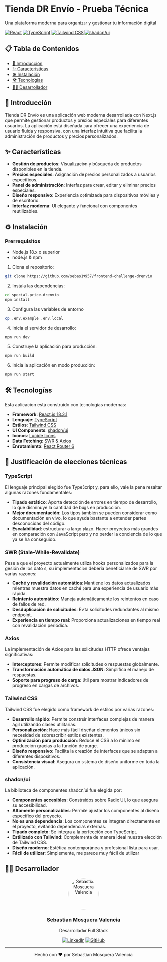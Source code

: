# Tienda DR Envío - Prueba Técnica

  <p>Una plataforma moderna para organizar y gestionar tu información digital</p>

[![React](https://img.shields.io/badge/React-18.2.0-blue?style=for-the-badge&logo=react)](https://react.dev/)
[![TypeScript](https://img.shields.io/badge/TypeScript-5.0-blue?style=for-the-badge&logo=typescript)](https://www.typescriptlang.org/)
[![Tailwind CSS](https://img.shields.io/badge/Tailwind-3.4-38B2AC?style=for-the-badge&logo=tailwind-css)](https://tailwindcss.com/)
[![shadcn/ui](https://img.shields.io/badge/shadcn%2Fui-latest-000?style=for-the-badge)](https://shadcn.dev)

</div>

## 📋 Tabla de Contenidos

- [📃 Introducción](#-introducción)
- [✨ Características](#-características)
- [⚙️ Instalación](#️-instalación)
- [🛠️ Tecnologías](#️-tecnologías)
- [👨‍💻 Desarrollador](#-desarrollador)

## 📃 Introducción

Tienda DR Envío es una aplicación web moderna desarrollada con Next.js que permite gestionar productos y precios especiales para diferentes usuarios. La aplicación está diseñada para ofrecer una experiencia de usuario fluida y responsiva, con una interfaz intuitiva que facilita la administración de productos y precios personalizados.

## ✨ Características

- **Gestión de productos**: Visualización y búsqueda de productos disponibles en la tienda.
- **Precios especiales**: Asignación de precios personalizados a usuarios específicos.
- **Panel de administración**: Interfaz para crear, editar y eliminar precios especiales.
- **Diseño responsivo**: Experiencia optimizada para dispositivos móviles y de escritorio.
- **Interfaz moderna**: UI elegante y funcional con componentes reutilizables.

## ⚙️ Instalación

### Prerrequisitos

- Node.js 18.x o superior
- node.js & npm

1. Clona el repositorio:

```bash
git clone https://github.com/sebas19957/frontend-challenge-drenvio
```

2. Instala las dependencias:

```bash
cd special-price-drenvio
npm install
```

3. Configura las variables de entorno:

```bash
cp .env.example .env.local
```

4. Inicia el servidor de desarrollo:

```bash
npm run dev
```

5. Construye la aplicación para producción:

```bash
npm run build
```

6. Inicia la aplicación en modo producción:

```bash
npm run start
```

## 🛠️ Tecnologías

Esta aplicacion está construido con tecnologías modernas:

- **Framework**: [React.js 18.3.1](https://react.dev/)
- **Lenguaje**: [TypeScript](https://www.typescriptlang.org/)
- **Estilos**: [Tailwind CSS](https://tailwindcss.com/)
- **UI Components**: [shadcn/ui](https://ui.shadcn.com/)
- **Iconos**: [Lucide Icons](https://lucide.dev/)
- **Data Fetching**: [SWR](https://swr.vercel.app/) & [Axios](https://axios-http.com/)
- **Enrutamiento**: [React Router 6](https://reactrouter.com/)

## 🏅 Justificación de elecciones técnicas

### TypeScript

El lenguaje principal elegido fue TypeScript y, para ello, vale la pena resaltar algunas razones fundamentales:

- **Tipado estático**: Aporta detección de errores en tiempo de desarrollo, lo que disminuye la cantidad de bugs en producción.
- **Mejor documentación**: Los tipos también se pueden considerar como documentación en vivo, lo que ayuda bastante a entender partes desconocidas del código.
- **Escalabilidad**: estructurar a largo plazo. Hacer proyectos más grandes en comparación con JavaScript puro y no perder la conciencia de lo que ya se ha conseguido.

### SWR (Stale-While-Revalidate)

Pese a que el proyecto actualmente utiliza hooks personalizados para la gesión de los dato s, su implementación debería beneficiarse de SWR por varias razones:

- **Caché y revalidación automática**: Mantiene los datos actualizados mientras muestra datos en caché para una experiencia de usuario más rápida.
- **Reintento automático**: Maneja automáticamente los reintentos en caso de fallos de red.
- **Desduplicación de solicitudes**: Evita solicitudes redundantes al mismo endpoint.
- **Experiencia en tiempo real**: Proporciona actualizaciones en tiempo real con revalidación periódica.

### Axios

La implementación de Axios para las solicitudes HTTP ofrece ventajas significativas:

- **Interceptores**: Permite modificar solicitudes o respuestas globalmente.
- **Transformación automática de datos JSON**: Simplifica el manejo de respuestas.
- **Soporte para progreso de carga**: Útil para mostrar indicadores de progreso en cargas de archivos.

### Tailwind CSS

Tailwind CSS fue elegido como framework de estilos por varias razones:

- **Desarrollo rápido**: Permite construir interfaces complejas de manera ágil utilizando clases utilitarias.
- **Personalización**: Hace más fácil diseñar elementos únicos sin necesidad de sobrescribir estilos existentes.
- **Optimización para producción**: Reduce el CSS a lo mínimo en producción gracias a la función de purge.
- **Diseño responsivo**: Facilita la creación de interfaces que se adaptan a diferentes dispositivos.
- **Consistencia visual**: Asegura un sistema de diseño uniforme en toda la aplicación.

### shadcn/ui

La biblioteca de componentes shadcn/ui fue elegida por:

- **Componentes accesibles**: Construidos sobre Radix UI, lo que asegura su accesibilidad.
- **Altamente personalizables**: Permite ajustar los componentes al diseño específico del proyecto.
- **No es una dependencia**: Los componentes se integran directamente en el proyecto, evitando dependencias externas.
- **Tipado completo**: Se integra a la perfección con TypeScript.
- **Estilizado con Tailwind**: Complementa de manera ideal nuestra elección de Tailwind CSS.
- **Diseño moderno**: Estética contemporánea y profesional lista para usar.
- **Fácil de utilizar**: Simplemente, me parece muy fácil de utilizar

## 👨‍💻 Desarrollador

<div align="center">
  <img src="https://avatars.githubusercontent.com/sebas19957" width="100px" style="border-radius: 50%;" alt="Sebastian Mosquera Valencia"/>
  <h3>Sebastian Mosquera Valencia</h3>
  <p>Desarrollador Full Stack</p>
  
  [![LinkedIn](https://img.shields.io/badge/LinkedIn-0077B5?style=for-the-badge&logo=linkedin&logoColor=white)](https://www.linkedin.com/in/semosva/)
  [![GitHub](https://img.shields.io/badge/GitHub-100000?style=for-the-badge&logo=github&logoColor=white)](https://github.com/sebas19957)
</div>

---

<div align="center">
  <p>Hecho con ❤️ por Sebastian Mosquera Valencia</p>
</div>
